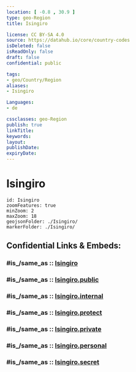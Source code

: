 ```yaml
---
location: [ -0.8 , 30.9 ] 
type: geo-Region
title: Isingiro

license: CC BY-SA 4.0
source: https://datahub.io/core/country-codes
isDeleted: false
isReadOnly: false
draft: false
confidential: public

tags:
- geo/Country/Region
aliases:
- Isingiro

Languages:
- de

cssclasses: geo-Region
publish: true
linkTitle: 
keywords: 
layout: 
publishDate: 
expiryDate: 
---
```


# Isingiro

```leaflet
id: Isingiro
zoomFeatures: true 
minZoom: 2 
maxZoom: 18
geojsonFolder: ./Isingiro/
markerFolder: ./Isingiro/
```


## Confidential Links & Embeds: 

### #is_/same_as :: [Isingiro](/_Standards/Earth/Continent/Africa/Africa~Central/Uganda/regions~Uganda/Uganda~West/Isingiro.md) 

### #is_/same_as :: [Isingiro.public](/_public/Earth/Continent/Africa/Africa~Central/Uganda/regions~Uganda/Uganda~West/Isingiro.public.md) 

### #is_/same_as :: [Isingiro.internal](/_internal/Earth/Continent/Africa/Africa~Central/Uganda/regions~Uganda/Uganda~West/Isingiro.internal.md) 

### #is_/same_as :: [Isingiro.protect](/_protect/Earth/Continent/Africa/Africa~Central/Uganda/regions~Uganda/Uganda~West/Isingiro.protect.md) 

### #is_/same_as :: [Isingiro.private](/_private/Earth/Continent/Africa/Africa~Central/Uganda/regions~Uganda/Uganda~West/Isingiro.private.md) 

### #is_/same_as :: [Isingiro.personal](/_personal/Earth/Continent/Africa/Africa~Central/Uganda/regions~Uganda/Uganda~West/Isingiro.personal.md) 

### #is_/same_as :: [Isingiro.secret](/_secret/Earth/Continent/Africa/Africa~Central/Uganda/regions~Uganda/Uganda~West/Isingiro.secret.md)

